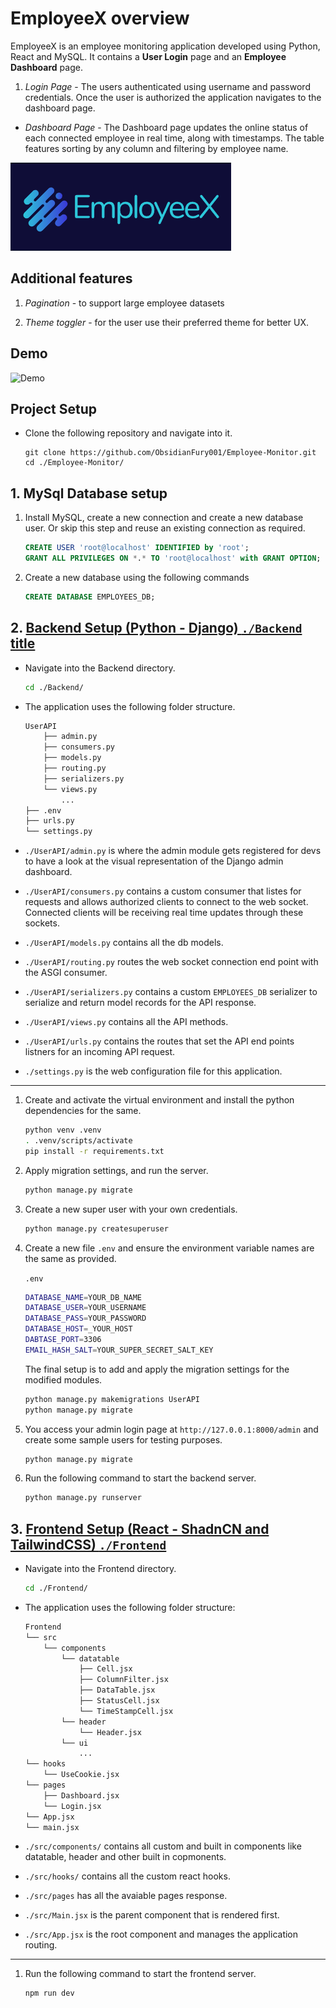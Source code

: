 # EmployeeX overview

EmployeeX is an employee monitoring application developed using Python, React and MySQL. It contains a **User Login** page and an **Employee Dashboard** page.

1. *Login Page* - The users authenticated using username and password credentials. Once the user is authorized the application navigates to the dashboard page.

- *Dashboard Page* - The Dashboard page updates the online status of each connected employee in real time, along with timestamps. The table features sorting by any column and filtering by employee name.

![EmployeeX](./Frontend/public/assets/logo.png)

## Additional features

1. *Pagination* - to support large employee datasets

2. *Theme toggler* - for the user use their preferred theme for better UX.

## Demo

![Demo](Demo.gif)

## Project Setup

- Clone the following repository and navigate into it.

    ```git
    git clone https://github.com/ObsidianFury001/Employee-Monitor.git    
    cd ./Employee-Monitor/
    ```

## 1. MySql Database setup

1. Install MySQL, create a new connection and create a new database user. Or skip this step and reuse an existing connection as required.

    ```sql
    CREATE USER 'root@localhost' IDENTIFIED by 'root';
    GRANT ALL PRIVILEGES ON *.* TO 'root@localhost' with GRANT OPTION;
    ```

2. Create a new database using the following commands

    ```sql
    CREATE DATABASE EMPLOYEES_DB;
    ```

## 2. [Backend Setup (Python - Django) `./Backend` title](./Backend/README.md)

- Navigate into the Backend directory.

    ```bash
    cd ./Backend/
    ```

- The application uses the following folder structure.

    ```bash
    UserAPI
        ├── admin.py
        ├── consumers.py
        ├── models.py
        ├── routing.py
        ├── serializers.py
        └── views.py
            ...
    ├── .env
    ├── urls.py
    └── settings.py

- `./UserAPI/admin.py` is where the admin module gets registered for devs to have a look at the visual representation of the Django admin dashboard.

- `./UserAPI/consumers.py` contains a custom consumer that listes for requests and allows authorized clients to connect to the web socket. Connected clients will be receiving real time updates through these sockets.

- `./UserAPI/models.py` contains all the db models.

- `./UserAPI/routing.py` routes the web socket connection end point with the ASGI consumer.

- `./UserAPI/serializers.py` contains a custom `EMPLOYEES_DB` serializer to serialize and return model records for the API response.

- `./UserAPI/views.py` contains all the API methods.

- `./UserAPI/urls.py` contains the routes that set the API end points listners for an incoming API request.

- `./settings.py` is the web configuration file for this application.

---

1. Create and activate the virtual environment and install the python dependencies for the same.

    ```bash
    python venv .venv
    . .venv/scripts/activate        
    pip install -r requirements.txt
    ```

2. Apply migration settings, and run the server.

    ```bash
    python manage.py migrate
    ```

3. Create a new super user with your own credentials.

    ```bash
    python manage.py createsuperuser
    ```

4. Create a new file `.env` and ensure the environment variable names are the same as provided.

    `.env`

    ```bash
    DATABASE_NAME=YOUR_DB_NAME
    DATABASE_USER=YOUR_USERNAME
    DATABASE_PASS=YOUR_PASSWORD
    DATABASE_HOST=_YOUR_HOST
    DABTASE_PORT=3306
    EMAIL_HASH_SALT=YOUR_SUPER_SECRET_SALT_KEY
    ```

    The final setup is to add and apply the migration settings for the modified modules.

    ```bash
    python manage.py makemigrations UserAPI    
    python manage.py migrate
    ```

5. You access your admin login page at `http://127.0.0.1:8000/admin` and create some sample users for testing purposes.

    ```bash
    python manage.py migrate
    ```

6. Run the following command to start the backend server.

    ```bash
    python manage.py runserver
    ```

## 3. [Frontend Setup (React - ShadnCN and TailwindCSS) `./Frontend`](./Frontend/README.md)

- Navigate into the Frontend directory.

    ```bash
    cd ./Frontend/
    ```

- The application uses the following folder structure:

    ```bash
    Frontend
    └── src
        └── components
            └── datatable
                ├── Cell.jsx
                ├── ColumnFilter.jsx
                ├── DataTable.jsx
                ├── StatusCell.jsx
                └── TimeStampCell.jsx
            └── header
                └── Header.jsx
            └── ui
                ...
    └── hooks
        └── UseCookie.jsx
    └── pages
        ├── Dashboard.jsx
        └── Login.jsx
    └── App.jsx
    └── main.jsx
    ```

- `./src/components/` contains all custom and built in components like datatable, header and other built in copmonents.

- `./src/hooks/` contains all the custom react hooks.

- `./src/pages` has all the avaiable pages response.

- `./src/Main.jsx` is the parent component that is rendered first.

- `./src/App.jsx` is the root component and manages the application routing.

---

1. Run the following command to start the frontend server.

    ```bash
    npm run dev
    ```
